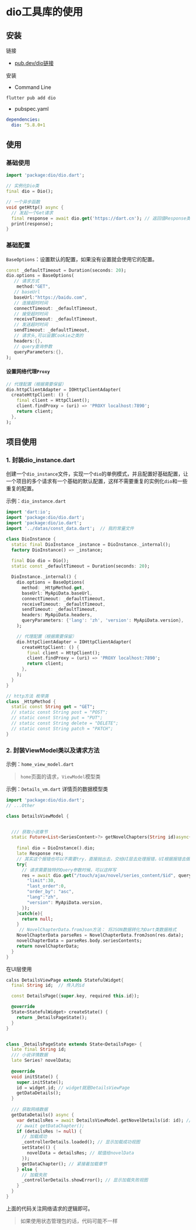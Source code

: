 # dio工具库的使用

## 安装 

链接

- [pub.dev/dio链接](https://pub-web.flutter-io.cn/packages/dio)



安装

- Command Line

```shell
flutter pub add dio
```

- pubspec.yaml

```yaml
dependencies:
  dio: ^5.8.0+1
```



## 使用



### 基础使用



```Dart
import 'package:dio/dio.dart';

// 实例化Dio类
final dio = Dio();

// 一个异步函数
void getHttp() async {
  // 发起一个Get请求
  final response = await dio.get('https://dart.cn'); // 返回值Response类型
  print(response);
}
```





### 基础配置

`BaseOptions`：设置默认的配置，如果没有设置就会使用它的配置。

```dart
const _defaultTimeout = Duration(seconds: 20);
dio.options = BaseOptions(
   // 请求方式
  	method:"GET",
   // baseUrl
   baseUrl:"https://baidu.com",
   // 连接超时时间
   connectTimeout: _defaultTimeout,
   // 接受超时时间
   receiveTimeout: _defaultTimeout,
   // 发送超时时间
   sendTimeout: _defaultTimeout,
   // 请求头,可以设置Cookie之类的
   headers:{},
   // query查询参数
   queryParameters:{},
);
```



#### 设置网络代理`Proxy`

```dart
// 代理配置（根据需要保留）
dio.httpClientAdapter = IOHttpClientAdapter(
  createHttpClient: () {
    final client = HttpClient();
    client.findProxy = (uri) => 'PROXY localhost:7890';
    return client;
  },
);
```





## 项目使用



### 1. 封装dio_instance.dart



创建一个`dio_instance`文件，实现一个`dio`的单例模式，并且配置好基础配置，让一个项目的多个请求有一个基础的默认配置，这样不需要重复的实例化`dio`和一些重复的配置。



示例：`dio_instance.dart`

```dart
import 'dart:io';
import 'package:dio/dio.dart';
import 'package:dio/io.dart';
import '../datas/const_data.dart';  // 我的常量文件

class DioInstance {
  static final DioInstance _instance = DioInstance._internal();
  factory DioInstance() => _instance;
  
  final Dio dio = Dio();
  static const _defaultTimeout = Duration(seconds: 20);

  DioInstance._internal() {
    dio.options = BaseOptions(
      method: _HttpMethod.get,
      baseUrl: MyApiData.baseUrl,
      connectTimeout: _defaultTimeout,
      receiveTimeout: _defaultTimeout,
      sendTimeout: _defaultTimeout,
      headers: MyApiData.headers,
      queryParameters: {'lang': 'zh', 'version': MyApiData.version},
    );

    // 代理配置（根据需要保留）
    dio.httpClientAdapter = IOHttpClientAdapter(
      createHttpClient: () {
        final client = HttpClient();
        client.findProxy = (uri) => 'PROXY localhost:7890';
        return client;
      },
    );
  }
}

// http方法 枚举类
class _HttpMethod {
  static const String get = "GET";
  // static const String post = "POST";
  // static const String put = "PUT";
  // static const String delete = "DELETE";
  // static const String patch = "PATCH";
}
```



### 2. 封装ViewModel类以及请求方法



示例：`home_view_model.dart`

> `home`页面的请求，`ViewModel`模型类



示例：`Details_vm.dart` 详情页的数据模型类

```dart
import 'package:dio/dio.dart';
// ...Other

class DetailsViewModel {


  /// 获取小说章节
  static Future<List<SeriesContent>?> getNovelChapters(String id)async{
 
    final dio = DioInstance().dio;
    late Response res;
    // 其实这个报错也可以不需要try，直接抛出去，交给UI层去处理报错，UI根据报错去做对应的处理
    try{
      // 请求需要独特的Query参数时候，可以这样写
      res = await dio.get("/touch/ajax/novel/series_content/$id", queryParameters: {
        "limit":30,
        "last_order":0,
        "order_by": "asc",
        "lang":"zh",
        "version": MyApiData.version,
      });
    }catch(e){
      return null;
    }
	 // NovelChapterData.fromJson方法： 将JSON数据转化为Dart类数据格式
    NovelChapterData parseRes = NovelChapterData.fromJson(res.data);
    novelChapterData = parseRes.body.seriesContents;
    return novelChapterData;
  }
}
```



在UI层使用

```dart
calss DetailsViewPage extends StatefulWidget{
  final String id;  // 传入的id

  const DetailsPage({super.key, required this.id});

  @override
  State<StatefulWidget> createState() {
    return _DetailsPageState();
  }
}


class _DetailsPageState extends State<DetailsPage> {
  late final String id;
  /// 小说详情数据
  late Series? novelData;
    
  @override
  void initState() {
    super.initState();
    id = widget.id; // widget就是DetailsViewPage
    getDataDetails();
  }
 
  /// 获取网络数据
  getDataDetails() async {
    var detailsRes = await DetailsViewModel.getNovelDetails(id: id); // 获取小说详情
    // await getDataChapter();
    if (detailsRes != null) {
      // 加载成功
      _controllerDetails.loaded(); // 显示加载成功视图
      setState(() {
        novelData = detailsRes; // 赋值给novelData
      });
      getDataChapter(); // 紧接着加载章节
    } else {
      // 加载失败
      _controllerDetails.showError(); // 显示加载失败视图
    }
  }
}
```



上面的代码关注网络请求的逻辑即可。

> 如果使用状态管理包的话，代码可能不一样
